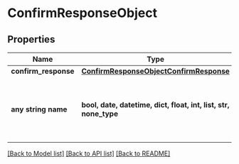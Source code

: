 # ConfirmResponseObject


## Properties
Name | Type | Description | Notes
------------ | ------------- | ------------- | -------------
**confirm_response** | [**ConfirmResponseObjectConfirmResponse**](ConfirmResponseObjectConfirmResponse.md) |  | [optional] 
**any string name** | **bool, date, datetime, dict, float, int, list, str, none_type** | any string name can be used but the value must be the correct type | [optional]

[[Back to Model list]](../README.md#documentation-for-models) [[Back to API list]](../README.md#documentation-for-api-endpoints) [[Back to README]](../README.md)


